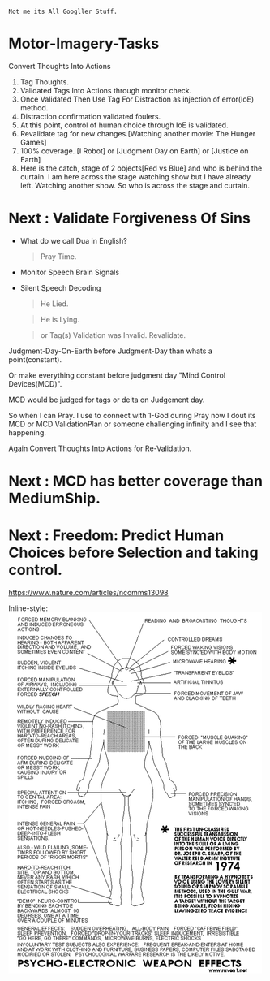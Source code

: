 `Not me its All Googller Stuff.`

# Motor-Imagery-Tasks

Convert Thoughts Into Actions


1. Tag Thoughts.
2. Validated Tags Into Actions through monitor check.
3. Once Validated Then Use Tag For Distraction as injection of error(IoE) method.
4. Distraction confirmation validated foulers.
5. At this point, control of human choice through IoE is validated.
6. Revalidate tag for new changes.[Watching another movie: The Hunger Games] 
7. 100% coverage. [I Robot] or [Judgment Day on Earth] or [Justice on Earth] 
8. Here is the catch, stage of 2 objects[Red vs Blue] and who is behind the curtain. I am here across the stage watching show but I have already left. Watching another show. So who is across the stage and curtain. 

# Next : Validate Forgiveness Of Sins

- What do we call Dua in English?

  >Pray Time.

- Monitor Speech Brain Signals
- Silent Speech Decoding

  >He Lied.
  
  >He is Lying.
  
  >or Tag(s) Validation was Invalid. Revalidate.

Judgment-Day-On-Earth before Judgment-Day than whats a point(constant). 

Or make everything constant before judgment day "Mind Control Devices(MCD)".

MCD would be judged for tags or delta on Judgement day.

So when I can Pray. I use to connect with 1-God during Pray now I dout its MCD or MCD ValidationPlan or someone challenging infinity and I see that happening.

Again Convert Thoughts Into Actions for Re-Validation.


# Next : MCD has better coverage than MediumShip.





# Next : Freedom: Predict Human Choices before Selection and taking control.


https://www.nature.com/articles/ncomms13098



Inline-style: 
![alt text](https://github.com/zakinder/Motor-Imagery-Tasks/blob/main/1st_Virtual_Twitter.png "1st Virtual Twitter")
